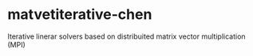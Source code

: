 # matvetiterative-chen
Iterative linerar solvers based on distribuited matrix vector multiplication (MPI)
